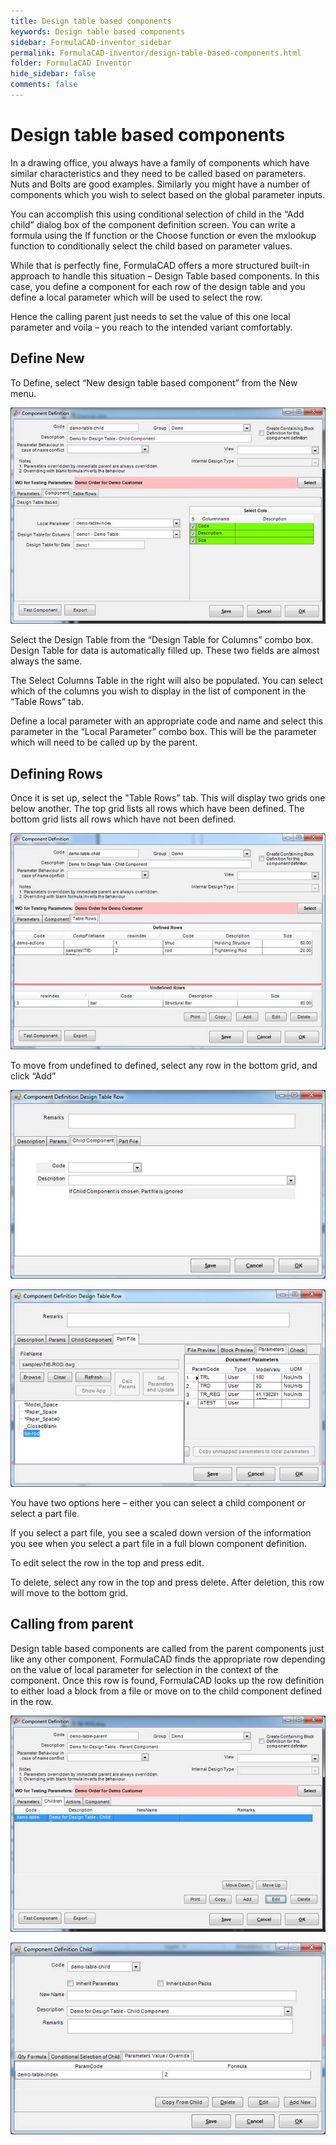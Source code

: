 ```yaml
---
title: Design table based components
keywords: Design table based components
sidebar: FormulaCAD-inventor_sidebar
permalink: FormulaCAD-inventor/design-table-based-components.html
folder: FormulaCAD Inventor
hide_sidebar: false
comments: false
---
```



# Design table based components



In a drawing office, you always have a family of components which have similar characteristics and they need to be called based on parameters. Nuts and Bolts are good examples. Similarly you might have a number of components which you wish to select based on the global parameter inputs.

You can accomplish this using conditional selection of child in the “Add child” dialog box of the component definition screen. You can write a formula using the If function or the Choose function or even the mxlookup function to conditionally select the child based on parameter values.

While that is perfectly fine, FormulaCAD offers a more structured built-in approach to handle this situation – Design Table based components. In this case, you define a component for each row of the design table and you define a local parameter which will be used to select the row.

Hence the calling parent just needs to set the value of this one local parameter and voila – you reach to the intended variant comfortably.

## Define New

To Define, select “New design table based component” from the New menu.

![](/images/define_new.jpg)

Select the Design Table from the “Design Table for Columns” combo box. Design Table for data is automatically filled up. These two fields are almost always the same.

The Select Columns Table in the right will also be populated. You can select which of the columns you wish to display in the list of component in the “Table Rows” tab.

Define a local parameter with an appropriate code and name and select this parameter in the “Local Parameter” combo box. This will be the parameter which will need to be called up by the parent.

## Defining Rows

Once it is set up, select the "Table Rows” tab. This will display two grids one below another. The top grid lists all rows which have been defined. The bottom grid lists all rows which have not been defined.

![](/images/definig_rows_comp_definition.jpg)

To move from undefined to defined, select any row in the bottom grid, and click “Add”

![](/images/defining_rows_child_component.jpg)

![](/images/defining_rows_part_file.jpg)

You have two options here – either you can select a child component or select a part file.

 If you select a part file, you see a scaled down version of the information you see when you select a part file in a full blown component definition.

To edit select the row in the top and press edit.

To delete, select any row in the top and press delete. After deletion, this row will move to the bottom grid.

## Calling from parent



Design table based components are called from the parent components just like any other component. FormulaCAD finds the appropriate row depending on the value of local parameter for selection in the context of the component. Once this row is found, FormulaCAD looks up the row definition to either load a block from a file or move on to the child component defined in the row.

![](/images/calling_from_parent_comp_definition.jpg)

![](/images/calling_from_parent_comp_definition_child.jpg)
